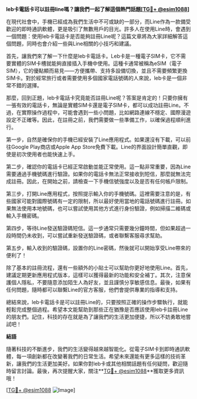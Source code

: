 **leb卡電話卡可以註冊line嗎？讓我們一起了解這個熱門話題[[TG💪+ @esim1088](https://t.me/s/esim1088)]**

在現代社會中，手機已經成為我們生活中不可或缺的一部分，而Line作為一款備受歡迎的即時通訊軟體，更是吸引了無數用戶的目光。許多人在使用Line時，會遇到一個問題：使用leb卡電話卡是否能夠註冊Line呢？這篇文章將為大家詳細解答這個問題，同時也會介紹一些與Line相關的小技巧和建議。

首先，讓我們來了解一下什麼是leb卡電話卡。Leb卡是一種電子SIM卡，它不需要實體的SIM卡槽就能夠直接插入手機中使用。這種卡通常被稱為eSIM（電子SIM），它的優點顯而易見——方便攜帶、支持多設備切換，並且不需要頻繁更換SIM卡。對於經常旅行或者需要使用多個國家電話號碼的人來說，leb卡是一個非常不錯的選擇。

那麼，回到正題，leb卡電話卡究竟能否註冊Line呢？答案是肯定的！只要你擁有一張有效的電話卡，無論是實體SIM卡還是電子SIM卡，都可以成功註冊Line。不過，在實際操作過程中，可能會遇到一些小問題，比如網路連線不穩定、國際漫遊設定不正確等。因此，在註冊之前，我們需要做一些準備工作，以確保過程順利進行。

第一步，自然是確保你的手機已經安裝了Line應用程式。如果還沒有下載，可以前往Google Play商店或Apple App Store免費下載。Line的界面設計簡單直觀，即使是初次使用者也能快速上手。

第二步，確認你的電話卡已經正常啟動並能正常使用。這一點非常重要，因為Line需要通過手機號碼進行驗證。如果你的電話卡無法正常接收到短信，那麼就無法完成註冊。因此，在開始之前，請檢查一下手機信號強度以及是否有任何帳戶限制。

第三步，打開Line應用程式，按照提示輸入你的手機號碼。這裡需要注意的是，有些國家可能對國際號碼有一定的限制，所以最好使用當地的電話號碼進行註冊。如果無法使用本地號碼，也可以嘗試使用其他方式進行身份驗證，例如掃描二維碼或輸入手機密碼。

第四步，等待Line發送驗證碼短信。這一步通常只需要幾分鐘時間，但如果超過一段時間仍未收到，可以嘗試重新發送驗證碼，或者聯繫客服尋求幫助。

第五步，輸入收到的驗證碼，設置你的Line密碼，然後就可以開始享受Line帶來的便利了！

除了基本的註冊流程，還有一些額外的小貼士可以幫助你更好地使用Line。首先，建議定期更新應用程式版本，這樣可以獲得最新的功能和安全補丁。其次，注意保護個人隱私，不要隨意添加陌生人為好友，並且謹慎分享敏感信息。最後，如果有任何問題，隨時都可以聯繫Line的官方客服，他們會提供專業的指導和支持。

總結來說，leb卡電話卡是可以註冊Line的，只要按照正確的操作步驟執行，就能輕鬆完成整個過程。希望本文能幫助到那些正在猶豫是否應該使用leb卡註冊Line的朋友們。記住，科技的存在就是為了讓我們的生活更加便捷，所以不妨勇敢地嘗試吧！

**結語**

隨著科技的不斷進步，我們的生活變得越來越智能化。從電子SIM卡到即時通訊軟體，每一項創新都在改變著我們的日常生活。希望未來還能有更多這樣的技術革新，讓我們的生活更加美好。如果你對leb卡或其他相關話題有任何疑問，歡迎隨時留言討論。最後，再次提醒大家，關注**[TG💪+ @esim1088](https://t.me/s/esim1088)**獲取更多資訊哦！

[[TG💪+ @esim1088](https://t.me/s/esim1088) ![Image](https://i.postimg.cc/4NQfJmqS/Snipaste-2025-05-13-00-14-12.png)]